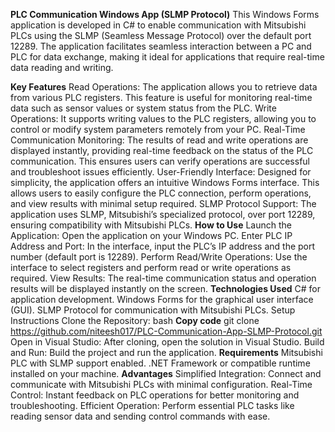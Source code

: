 **PLC Communication Windows App (SLMP Protocol)**
This Windows Forms application is developed in C# to enable communication with Mitsubishi PLCs using the SLMP (Seamless Message Protocol) over the default port 12289. The application facilitates seamless interaction between a PC and PLC for data exchange, making it ideal for applications that require real-time data reading and writing.

**Key Features**
Read Operations: The application allows you to retrieve data from various PLC registers. This feature is useful for monitoring real-time data such as sensor values or system status from the PLC.
Write Operations: It supports writing values to the PLC registers, allowing you to control or modify system parameters remotely from your PC.
Real-Time Communication Monitoring: The results of read and write operations are displayed instantly, providing real-time feedback on the status of the PLC communication. This ensures users can verify operations are successful and troubleshoot issues efficiently.
User-Friendly Interface: Designed for simplicity, the application offers an intuitive Windows Forms interface. This allows users to easily configure the PLC connection, perform operations, and view results with minimal setup required.
SLMP Protocol Support: The application uses SLMP, Mitsubishi’s specialized protocol, over port 12289, ensuring compatibility with Mitsubishi PLCs.
**How to Use**
Launch the Application: Open the application on your Windows PC.
Enter PLC IP Address and Port: In the interface, input the PLC’s IP address and the port number (default port is 12289).
Perform Read/Write Operations: Use the interface to select registers and perform read or write operations as required.
View Results: The real-time communication status and operation results will be displayed instantly on the screen.
**Technologies Used**
C# for application development.
Windows Forms for the graphical user interface (GUI).
SLMP Protocol for communication with Mitsubishi PLCs.
Setup Instructions
Clone the Repository:
bash
**Copy code**
git clone https://github.com/niteesh017/PLC-Communication-App-SLMP-Protocol.git  
Open in Visual Studio: After cloning, open the solution in Visual Studio.
Build and Run: Build the project and run the application.
**Requirements**
Mitsubishi PLC with SLMP support enabled.
.NET Framework or compatible runtime installed on your machine.
**Advantages**
Simplified Integration: Connect and communicate with Mitsubishi PLCs with minimal configuration.
Real-Time Control: Instant feedback on PLC operations for better monitoring and troubleshooting.
Efficient Operation: Perform essential PLC tasks like reading sensor data and sending control commands with ease.
